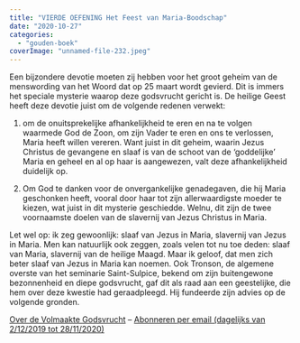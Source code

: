 ```yaml
---
title: "VIERDE OEFENING Het Feest van Maria-Boodschap"
date: "2020-10-27"
categories: 
  - "gouden-boek"
coverImage: "unnamed-file-232.jpeg"
---
```


Een bijzondere devotie moeten zij hebben voor het groot geheim van de menswording van het Woord dat op 25 maart wordt gevierd. Dit is immers het speciale mysterie waarop deze godsvrucht gericht is. De heilige Geest heeft deze devotie juist om de volgende redenen verwekt:

1) om de onuitsprekelijke afhankelijkheid te eren en na te volgen waarmede God de Zoon, om zijn Vader te eren en ons te verlossen, Maria heeft willen vereren. Want juist in dit geheim, waarin Jezus Christus de gevangene en slaaf is van de schoot van de ‘goddelijke’ Maria en geheel en al op haar is aangewezen, valt deze afhankelijkheid duidelijk op.

2) Om God te danken voor de onvergankelijke genadegaven, die hij Maria geschonken heeft, vooral door haar tot zijn allerwaardigste moeder te kiezen, wat juist in dit mysterie geschiedde. Welnu, dit zijn de twee voornaamste doelen van de slavernij van Jezus Christus in Maria.

Let wel op: ik zeg gewoonlijk: slaaf van Jezus in Maria, slavernij van Jezus in Maria. Men kan natuurlijk ook zeggen, zoals velen tot nu toe deden: slaaf van Maria, slavernij van de heilige Maagd. Maar ik geloof, dat men zich beter slaaf van Jezus in Maria kan noemen. Ook Tronson, de algemene overste van het seminarie Saint-Sulpice, bekend om zijn buitengewone bezonnenheid en diepe godsvrucht, gaf dit als raad aan een geestelijke, die hem over deze kwestie had geraadpleegd. Hij fundeerde zijn advies op de volgende gronden.

[Over de Volmaakte Godsvrucht](/blog/een-jaar-lang-volmaakte-godsvrucht/) – [Abonneren per email (dagelijks van 2/12/2019 tot 28/11/2020)](http://eepurl.com/9RKvX)
